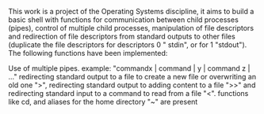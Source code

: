 This work is a project of the Operating Systems discipline, it aims to build a basic shell with functions for communication between child processes (pipes), control of multiple child processes, manipulation of file descriptors and redirection of file descriptors from standard outputs to other files (duplicate the file descriptors for descriptors 0 " stdin", or for 1 "stdout").
The following functions have been implemented:

  Use of multiple pipes. example: "commandx | command | y | command z | ..."
  redirecting standard output to a file to create a new file or overwriting an old one ">", redirecting standard output to adding content to a file ">>" and       redirecting standard input to a command to read from a file "<".
  functions like cd, and aliases for the home directory "~" are present
  
  
